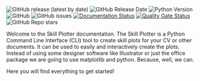 ![GitHub release (latest by date)](https://img.shields.io/github/v/release/AndreWohnsland/skillplotter)
![GitHub Release Date](https://img.shields.io/github/release-date/AndreWohnsland/skillplotter)
![Python Version](https://img.shields.io/badge/python-%3E%3D%203.9-blue)
![GitHub](https://img.shields.io/github/license/AndreWohnsland/skillplotter)
![GitHub issues](https://img.shields.io/github/issues-raw/AndreWohnsland/skillplotter)
[![Documentation Status](https://readthedocs.org/projects/skillplotter/badge/?version=latest)](https://skillplotter.readthedocs.io)
[![Quality Gate Status](https://sonarcloud.io/api/project_badges/measure?project=AndreWohnsland_skillplotter&metric=alert_status)](https://sonarcloud.io/summary/new_code?id=AndreWohnsland_skillplotter)
![GitHub Repo stars](https://img.shields.io/github/stars/AndreWohnsland/skillplotter?style=social)

Welcome to the Skill Plotter documentation.
The Skill Plotter is a Python Command Line Interface (CLI) tool to create skill plots for your CV or other documents.
It can be used to easily and interactively create the plots.
Instead of using some designer software like Illustrator or just the office package we are going to use matplotlib and python.
Because, well, we can.

Here you will find everything to get started!